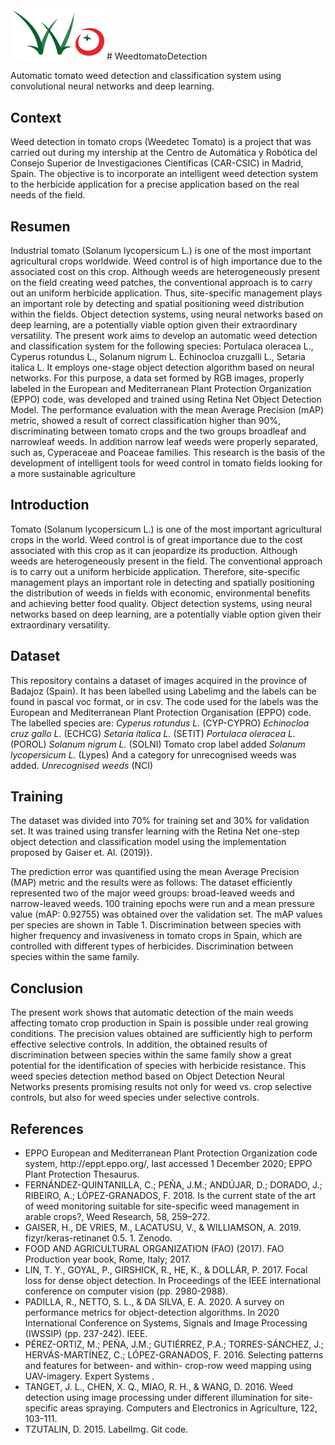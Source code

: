 <img src="https://github.com/toledoangel/tomatoDetectionDeep/blob/e52a7e88ca27fb2c9cf879c1dc0ecd71c482f0b7/imagesREADME/Logotipo%20condensado.png" width="150" >
# WeedtomatoDetection

Automatic tomato weed detection and classification system using convolutional neural networks and deep learning.



## Context

Weed detection in tomato crops (Weedetec Tomato) is a project that was carried out during my intership at the Centro de Automática y Robótica del Consejo Superior de Investigaciones Científicas (CAR-CSIC) in Madrid, Spain. The objective is to incorporate an intelligent weed detection system to the herbicide application for a precise application based on the real needs of the field. 

## Resumen

Industrial tomato (Solanum lycopersicum L.) is one of the most important agricultural crops worldwide. Weed control is of high importance due to the associated cost on this crop. Although weeds are heterogeneously present on the field creating weed patches, the conventional approach is to carry out an uniform herbicide application. Thus, site-specific management plays an important role by detecting and spatial positioning weed distribution within the fields. Object detection systems, using neural networks based on deep learning, are a potentially viable option given their extraordinary versatility. The present work aims to develop an automatic weed detection and classification system for the following species: Portulaca oleracea L., Cyperus rotundus L., Solanum nigrum L. Echinocloa cruzgalli L., Setaria italica L. It employs one-stage object detection algorithm based on neural networks. For this purpose, a data set formed by RGB images, properly labeled in the European and Mediterranean Plant Protection Organization (EPPO) code, was developed and trained using Retina Net Object Detection Model. The performance evaluation with the mean Average Precision (mAP) metric, showed a result of correct classification higher than 90%, discriminating between tomato crops and the two groups broadleaf and narrowleaf weeds. In addition narrow leaf weeds were properly separated, such as, Cyperaceae and Poaceae families. This research is the basis of the development of intelligent tools for weed control in tomato fields looking for a more sustainable agriculture

## Introduction 

Tomato (Solanum lycopersicum L.) is one of the most important agricultural crops in the world. Weed control is of great importance due to the cost associated with this crop as it can jeopardize its production. Although weeds are heterogeneously present in the field. The conventional approach is to carry out a uniform herbicide application. Therefore, site-specific management plays an important role in detecting and spatially positioning the distribution of weeds in fields with economic, environmental benefits and achieving better food quality.   Object detection systems, using neural networks based on deep learning, are a potentially viable option given their extraordinary versatility.  

## Dataset

This repository contains a dataset of images acquired in the province of Badajoz (Spain). It has been labelled using Labelimg and the labels can be found in pascal voc format, or in csv. The code used for the labels was the European and Mediterranean Plant Protection Organisation (EPPO) code.
The labelled species are: 
<i>Cyperus rotundus L.</i> (CYP-CYPRO)
<i> Echinocloa cruz gallo L. </i> (ECHCG)
<i>Setaria italica L. </i> (SETIT)
<i>Portulaca oleracea L.</i> (POROL)
<i>Solanum nigrum L.</i> (SOLNI)
Tomato crop label added
<i>Solanum lycopersicum L.</i> (Lypes)
And a category for unrecognised weeds was added. 
<i>Unrecognised weeds</i> (NCI)

## Training

The dataset was divided into 70% for training set and 30% for validation set. It was trained using transfer learning with the Retina Net one-step object detection and classification model using the implementation proposed by Gaiser et. Al. (2019)}.

The prediction error was quantified using the mean Average Precision (MAP) metric and the results were as follows: 
The dataset efficiently represented two of the major weed groups: broad-leaved weeds and narrow-leaved weeds. 
100 training epochs were run and a mean pressure value (mAP: 0.92755) was obtained over the validation set. The mAP values per species are shown in Table 1.
Discrimination between species with higher frequency and invasiveness in tomato crops in Spain, which are controlled with different types of herbicides.
Discrimination between species within the same family.

## Conclusion

The present work shows that automatic detection of the main weeds affecting tomato crop production in Spain is possible under real growing conditions. The precision values obtained are sufficiently high to perform effective selective controls. In addition, the obtained results of discrimination between species within the same family show a great potential for the identification of species with herbicide resistance. This weed species detection method based on Object Detection Neural Networks presents promising results not only for weed vs. crop selective controls, but also for weed species under selective controls.

## References
<ul>
<li> EPPO European and Mediterranean Plant Protection Organization code system, http://eppt.eppo.org/, last accessed 1 December 2020; EPPO Plant Protection Thesaurus. </li>
<li> FERNÁNDEZ-QUINTANILLA, C.; PEÑA, J.M.; ANDÚJAR, D.; DORADO, J.; RIBEIRO, A.; LÓPEZ-GRANADOS, F. 2018. Is the current state of the art of weed monitoring suitable for site-specific weed management in arable crops?, Weed Research, 58, 259–272. </li>
<li>  GAISER, H., DE VRIES, M., LACATUSU, V., & WILLIAMSON, A. 2019. fizyr/keras-retinanet 0.5. 1. Zenodo. </li>
<li> FOOD AND AGRICULTURAL ORGANIZATION (FAO) (2017). FAO Production year book, Rome, Italy; 2017.</li>
<li> LIN, T. Y., GOYAL, P., GIRSHICK, R., HE, K., & DOLLÁR, P. 2017. Focal loss for dense object detection. In Proceedings of the IEEE international conference on computer vision (pp. 2980-2988).</li>
<li> PADILLA, R., NETTO, S. L., & DA SILVA, E. A. 2020. A survey on performance metrics for object-detection algorithms. In 2020 International Conference on Systems, Signals and Image Processing (IWSSIP) (pp. 237-242). IEEE.</li>
<li> PÉREZ-ORTIZ, M.; PEÑA, J.M.; GUTIÉRREZ, P.A.; TORRES-SÁNCHEZ, J.; HERVÁS-MARTÍNEZ, C.; LÓPEZ-GRANADOS, F. 2016. Selecting patterns and features for between- and within- crop-row weed mapping using UAV-imagery. Expert Systems .</li>
<li> TANGET, J. L., CHEN, X. Q., MIAO, R. H., & WANG, D. 2016. Weed detection using image processing under different illumination for site-specific areas spraying. Computers and Electronics in Agriculture, 122, 103-111.</li>
<li> TZUTALIN, D. 2015. LabelImg. Git code.</li>
</ul>

